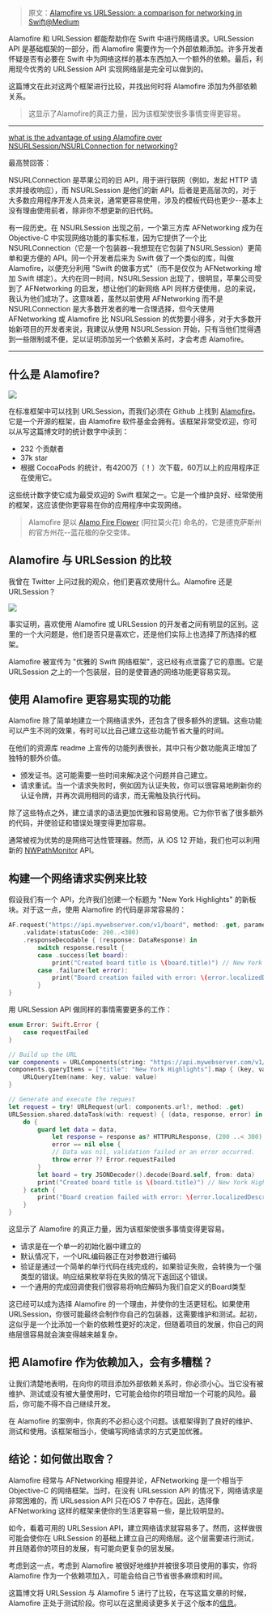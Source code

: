 > 原文：[Alamofire vs URLSession: a comparison for networking in Swift@Medium](https://medium.com/swift-programming/alamofire-vs-urlsession-a-comparison-for-networking-in-swift-c6cb3bc9f3b8)

Alamofire 和 URLSession 都能帮助你在 Swift 中进行网络请求。URLSession API 是基础框架的一部分，而 Alamofire 需要作为一个外部依赖添加。许多开发者怀疑是否有必要在 Swift 中为网络这样的基本东西加入一个额外的依赖。最后，利用现今优秀的 URLSession API 实现网络层是完全可以做到的。

这篇博文在此对这两个框架进行比较，并找出何时将 Alamofire 添加为外部依赖关系。

> 这显示了Alamofire的真正力量，因为该框架使很多事情变得更容易。

---

[what is the advantage of using Alamofire over NSURLSession/NSURLConnection for networking?](https://stackoverflow.com/questions/36470840/what-is-the-advantage-of-using-alamofire-over-nsurlsession-nsurlconnection-for-n)

最高赞回答：

NSURLConnection 是苹果公司的旧 API，用于进行联网（例如，发起 HTTP 请求并接收响应），而 NSURLSession 是他们的新 API。后者是更高层次的，对于大多数应用程序开发人员来说，通常更容易使用，涉及的模板代码也更少--基本上没有理由使用前者，除非你不想更新的旧代码。

有一段历史。在 NSURLSession 出现之前，一个第三方库 AFNetworking 成为在 Objective-C 中实现网络功能的事实标准，因为它提供了一个比 NSURLConnection（它是一个包装器--我想现在它包装了NSURLSession）更简单和更方便的 API。同一个开发者后来为 Swift 做了一个类似的库，叫做 Alamofire，以便充分利用 "Swift 的做事方式"（而不是仅仅为 AFNetworking 增加 Swift 绑定）。大约在同一时间，NSURLSession 出现了，很明显，苹果公司受到了 AFNetworking 的启发，想让他们的新网络 API 同样方便使用，总的来说，我认为他们成功了。这意味着，虽然以前使用 AFNetworking 而不是 NSURLConnection 是大多数开发者的唯一合理选择，但今天使用 AFNetworking 或 Alamofire 比 NSURLSession 的优势要小得多，对于大多数开始新项目的开发者来说，我建议从使用 NSURLSession 开始，只有当他们觉得遇到一些限制或不便，足以证明添加另一个依赖关系时，才会考虑 Alamofire。

---

## 什么是 Alamofire?

![](https://miro.medium.com/max/700/0*_u89whaUg9umY7bC.png)

在标准框架中可以找到 URLSession，而我们必须在 Github 上找到 [Alamofire](https://github.com/Alamofire/Alamofire)。它是一个开源的框架，由 Alamofire 软件基金会拥有。该框架非常受欢迎，你可以从写这篇博文时的统计数字中读到：

* 232 个贡献者
* 37k star
* 根据 CocoaPods 的统计，有4200万（！）次下载，60万以上的应用程序正在使用它。

这些统计数字使它成为最受欢迎的 Swift 框架之一。它是一个维护良好、经常使用的框架，这应该使你更容易在你的应用程序中实现网络。

> Alamofire 是以 [Alamo Fire Flower](https://aggie-horticulture.tamu.edu/wildseed/alamofire.html) (阿拉莫火花) 命名的，它是德克萨斯州的官方州花--蓝花楹的杂交变体。



## Alamofire 与 URLSession 的比较


我曾在 Twitter 上问过我的观众，他们更喜欢使用什么。Alamofire 还是 URLSession？

![](https://twitter.com/twannl/status/1089142858848894976?ref_src=twsrc%5Etfw%7Ctwcamp%5Etweetembed%7Ctwterm%5E1089142858848894976%7Ctwgr%5E%7Ctwcon%5Es1_&ref_url=https%3A%2F%2Fcdn.embedly.com%2Fwidgets%2Fmedia.html%3Ftype%3Dtext2Fhtmlkey%3Da19fcc184b9711e1b4764040d3dc5c07schema%3Dtwitterurl%3Dhttps3A%2F%2Ftwitter.com%2Ftwannl%2Fstatus%2F1089142858848894976image%3Dhttps3A%2F%2Fi.embed.ly%2F1%2Fimage3Furl3Dhttps253A252F252Fpbs.twimg.com252Fprofile_images252F940988966362320897252F3Sez5sy8_400x400.jpg26key3Da19fcc184b9711e1b4764040d3dc5c07)


事实证明，喜欢使用 Alamofire 或 URLSession 的开发者之间有明显的区别。这里的一个大问题是，他们是否只是喜欢它，还是他们实际上也选择了所选择的框架。

Alamofire 被宣传为 "优雅的 Swift 网络框架"，这已经有点泄露了它的意图。它是 URLSession 之上的一个包装层，目的是使普通的网络功能更容易实现。


## 使用 Alamofire 更容易实现的功能


Alamofire 除了简单地建立一个网络请求外，还包含了很多额外的逻辑。这些功能可以产生不同的效果，有时可以比自己建立这些功能节省大量的时间。

在他们的资源库 readme 上宣传的功能列表很长，其中只有少数功能真正增加了独特的额外价值。

* 颁发证书。这可能需要一些时间来解决这个问题并自己建立。
* 请求重试。当一个请求失败时，例如因为认证失败，你可以很容易地刷新你的认证令牌，并再次调用相同的请求，而无需触及执行代码。

除了这些特点之外，建立请求的语法更加优雅和容易使用。它为你节省了很多额外的代码，并使验证和错误处理变得更加容易。

通常被视为优势的是网络可达性管理器。然而，从 iOS 12 开始，我们也可以利用新的 [NWPathMonitor](https://developer.apple.com/documentation/network/nwpathmonitor) API。



## 构建一个网络请求实例来比较

假设我们有一个 API，允许我们创建一个标题为 "New York Highlights" 的新板块。对于这一点，使用 Alamofire 的代码是非常容易的：

```swift
AF.request("https://api.mywebserver.com/v1/board", method: .get, parameters: ["title": "New York Highlights"])
    .validate(statusCode: 200..<300)
    .responseDecodable { (response: DataResponse) in
        switch response.result {
        case .success(let board):
            print("Created board title is \(board.title)") // New York Highlights
        case .failure(let error):
            print("Board creation failed with error: \(error.localizedDescription)")
        }
}
```

用 URLSession API 做同样的事情需要更多的工作：

```swift
enum Error: Swift.Error {
    case requestFailed
}

// Build up the URL
var components = URLComponents(string: "https://api.mywebserver.com/v1/board")!
components.queryItems = ["title": "New York Highlights"].map { (key, value) in
    URLQueryItem(name: key, value: value)
}

// Generate and execute the request
let request = try! URLRequest(url: components.url!, method: .get)
URLSession.shared.dataTask(with: request) { (data, response, error) in
    do {
        guard let data = data,
            let response = response as? HTTPURLResponse, (200 ..< 300) ~= response.statusCode,
            error == nil else {
            // Data was nil, validation failed or an error occurred.
            throw error ?? Error.requestFailed
        }
        let board = try JSONDecoder().decode(Board.self, from: data)
        print("Created board title is \(board.title)") // New York Highlights
    } catch {
        print("Board creation failed with error: \(error.localizedDescription)")
    }
}
```

这显示了 Alamofire 的真正力量，因为该框架使很多事情变得更容易。

* 请求是在一个单一的初始化器中建立的
* 默认情况下，一个URL编码器正在对参数进行编码
* 验证是通过一个简单的单行代码在线完成的，如果验证失败，会转换为一个强类型的错误。响应结果枚举将在失败的情况下返回这个错误。
* 一个通用的完成回调使我们很容易将响应解码为我们自定义的Board类型

这已经可以成为选择 Alamofire 的一个理由，并使你的生活更轻松。如果使用 URLSession，你很可能最终会制作你自己的包装器，这需要维护和测试。起初，这似乎是一个比添加一个新的依赖性更好的决定，但随着项目的发展，你自己的网络层很容易就会演变得越来越复杂。



## 把 Alamofire 作为依赖加入，会有多糟糕？

让我们清楚地表明，在向你的项目添加外部依赖关系时，你必须小心。当它没有被维护、测试或没有被大量使用时，它可能会给你的项目增加一个可能的风险。最后，你可能不得不自己继续开发。

在 Alamofire 的案例中，你真的不必担心这个问题。该框架得到了良好的维护、测试和使用。该框架相当小，使编写网络请求的方式更加优雅。



## 结论：如何做出取舍？

Alamofire 经常与 AFNetworking 相提并论，AFNetworking 是一个相当于 Objective-C 的网络框架。当时，在没有 URLsession API 的情况下，网络请求是非常困难的，而 URLsession API 只在iOS 7 中存在。因此，选择像 AFNetworking 这样的框架来使你的生活更容易一些，是比较明显的。

如今，看着可用的 URLSession API，建立网络请求就容易多了。然而，这样做很可能会使你在 URLSession 的基础上建立自己的网络层。这个层需要进行测试，并且随着你的项目的发展，有可能向更复杂的层发展。

考虑到这一点，考虑到 Alamofire 被很好地维护并被很多项目使用的事实，你将 Alamofire 作为一个依赖项加入，可能会给自己节省很多麻烦和时间。

这篇博文将 URLSession 与 Alamofire 5 进行了比较，在写这篇文章的时候，Alamofire 正处于测试阶段。你可以在这里阅读更多关于这个版本的[信息](https://forums.swift.org/t/alamofire-5-one-year-in-the-making-now-in-beta/18865)。









